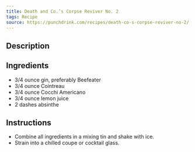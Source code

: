 ```yaml
---
title: Death and Co.’s Corpse Reviver No. 2
tags: Recipe
source: https://punchdrink.com/recipes/death-co-s-corpse-reviver-no-2/
---
```

## Description

## Ingredients
- 3/4 ounce gin, preferably Beefeater
- 3/4 ounce Cointreau
- 3/4 ounce Cocchi Americano
- 3/4 ounce lemon juice
- 2 dashes absinthe
## Instructions
- Combine all ingredients in a mixing tin and shake with ice.
- Strain into a chilled coupe or cocktail glass.

